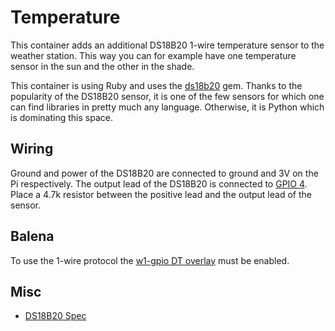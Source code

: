 # Temperature

This container adds an additional DS18B20 1-wire temperature sensor to the weather station.
This way you can for example have one temperature sensor in the sun and the other in the shade.

This container is using Ruby and uses the [ds18b20](https://github.com/owaiswiz/ds18b20) gem.
Thanks to the popularity of the DS18B20 sensor, it is one of the few sensors for which one can find libraries in pretty much any language.
Otherwise, it is Python which is dominating this space.

## Wiring

Ground and power of the DS18B20 are connected to ground and 3V on the Pi respectively.
The output lead of the DS18B20 is connected to [GPIO 4](https://pinout.xyz/pinout/pin7_gpio4).
Place a 4.7k resistor between the positive lead and the output lead of the sensor.

## Balena

To use the 1-wire protocol the [w1-gpio DT overlay](https://www.balena.io/docs/learn/develop/hardware/i2c-and-spi/#1-wire-and-digital-temperature-sensors) must be enabled.

## Misc

* [DS18B20 Spec](https://datasheets.maximintegrated.com/en/ds/DS18B20.pdf)

